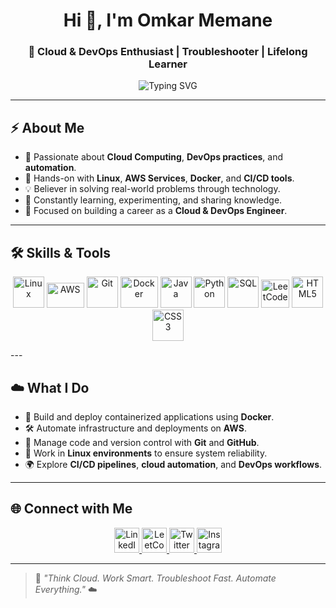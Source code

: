 <h1 align="center">Hi 👋, I'm Omkar Memane</h1>
<h3 align="center">🚀 Cloud & DevOps Enthusiast | Troubleshooter | Lifelong Learner</h3>

<p align="center">
  <img src="https://readme-typing-svg.herokuapp.com?font=Fira+Code&size=24&duration=4000&pause=1000&center=true&vCenter=true&width=600&lines=Cloud+%26+DevOps+Enthusiast+☁️;Linux+%7C+AWS+%7C+Docker+%7C+Git+%7C+CI%2FCD;HandsOn+%7C+Problem+Solver+%7C+Learner" alt="Typing SVG" />
</p>

---

## ⚡ About Me
- 🧠 Passionate about **Cloud Computing**, **DevOps practices**, and **automation**.
- 🐧 Hands-on with **Linux**, **AWS Services**, **Docker**, and **CI/CD tools**.
- 💡 Believer in solving real-world problems through technology.
- 🔁 Constantly learning, experimenting, and sharing knowledge.
- 🌱 Focused on building a career as a **Cloud & DevOps Engineer**.

---

## 🛠️ Skills & Tools

<p align="center">
  <img src="https://cdn.jsdelivr.net/gh/devicons/devicon/icons/linux/linux-original.svg" alt="Linux" width="50" height="50"/>
  <img src="https://upload.wikimedia.org/wikipedia/commons/9/93/Amazon_Web_Services_Logo.svg" alt="AWS" width="60" height="40"/>
  <img src="https://cdn.jsdelivr.net/gh/devicons/devicon/icons/git/git-original.svg" alt="Git" width="50" height="50"/>
  <img src="https://cdn.jsdelivr.net/gh/devicons/devicon/icons/docker/docker-original.svg" alt="Docker" width="60" height="50"/>
  <img src="https://cdn.jsdelivr.net/gh/devicons/devicon/icons/java/java-original.svg" alt="Java" width="50" height="50"/>
  <img src="https://cdn.jsdelivr.net/gh/devicons/devicon/icons/python/python-original.svg" alt="Python" width="50" height="50"/>
  <img src="https://cdn.jsdelivr.net/gh/devicons/devicon/icons/mysql/mysql-original.svg" alt="SQL" width="50" height="50"/>
  <img src="https://upload.wikimedia.org/wikipedia/commons/1/19/LeetCode_logo_black.png" alt="LeetCode" width="45" height="45"/>
  <img src="https://cdn.jsdelivr.net/gh/devicons/devicon/icons/html5/html5-original.svg" alt="HTML5" width="50" height="50"/>
  <img src="https://cdn.jsdelivr.net/gh/devicons/devicon/icons/css3/css3-original.svg" alt="CSS3" width="50" height="50"/>
</p>
---

## ☁️ What I Do
- 🧩 Build and deploy containerized applications using **Docker**.  
- 🛠️ Automate infrastructure and deployments on **AWS**.  
- 🔄 Manage code and version control with **Git** and **GitHub**.  
- 🧰 Work in **Linux environments** to ensure system reliability.  
- 🌍 Explore **CI/CD pipelines**, **cloud automation**, and **DevOps workflows**.

---

## 🌐 Connect with Me

<p align="center">
  <a href="https://www.linkedin.com/in/omkar-memane-91b13b28b/" target="_blank">
    <img src="https://cdn.jsdelivr.net/gh/devicons/devicon/icons/linkedin/linkedin-original.svg" alt="LinkedIn" width="40" height="40"/>
  </a>
  <a href="https://leetcode.com/u/OmkaR_Memane09/" target="_blank">
    <img src="https://upload.wikimedia.org/wikipedia/commons/1/19/LeetCode_logo_black.png" alt="LeetCode" width="40" height="40"/>
  </a>
  <a href="https://x.com/OmkarR_Memane09?t=HM7Le0XoZUPb-36QqLg60Q&s=08" target="_blank">
    <img src="https://cdn-icons-png.flaticon.com/512/733/733579.png" alt="Twitter" width="40" height="40"/>
  </a>
  <a href="https://instagram.com/omkar_memane_09_" target="_blank">
    <img src="https://cdn-icons-png.flaticon.com/512/2111/2111463.png" alt="Instagram" width="40" height="40"/>
  </a>
</p>

---

> 💬 *"Think Cloud. Work Smart. Troubleshoot Fast. Automate Everything."* ☁️
